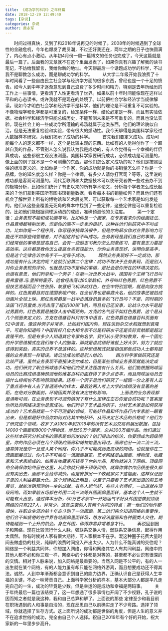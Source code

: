 ```yaml
---
title: 《成功学的科学》之年终篇
date: 2018-12-29 12:49:40
tags: [杂说]
categories: 杂说
author: 费永军
---
```

&emsp;&emsp;时间过得真快，又到了和2018年说再见的时候了。2008年的时候遇到了全球性的金融危机，今年也爆发了裁员潮，不过还好我还在，两年之期的日子也快圆满了，内心有点小激动。从年初4月份一周一篇博文的任务也完成了，今天这篇就是最后一篇了。后面我的文章就不在这个里面发表了，如果你真有兴趣了解我的读书笔记，不妨给我留言，我给你新的地址。今天聊最后一个话题成功学的科学，不过我不是聊教怎么成功，而是聊成功学的科学。
&emsp;&emsp;从大学二年级开始我浪费了十年时间看了一些自由民主社会学与经济学方面的很多东西，曾经也是一个十足的愤青。如今人到中年才逐渐意思到自己浪费了多少时间和精力，特别是去年所经历的工作上一些事情，更看清了人性更看清了世界。如果以前十年时间能像现在这样以平和的心态读书，或许我就不是现在的处境了。以前把社会学和经济学当规律解读，现如今才明白社会学和经济学不是科学，他们的理论是不可重复不可实验的。不像物理学和化学都是可重复的，给定条件一样，结论必定是一样，而且有实验依据。社会科学和经济学只能总结历史，不能预测未来是不可重复的，而且也没法实验。现在社会上的一些成功学所灌输的鸡汤就属于这类东西，他们的理论貌似自洽，但是无法重复检验和实验，带有很大的煽动性。我今天聊得是美国科学家经过大数据样本研究，为我们揭示了成功的科学。
&emsp;&emsp;首先我们要定义成功。成功可能每个人的定义都不一样，这个是比较主观的东西。比如有的人觉得创作了一个超越自我的作品，不管别人怎么说我认为我是成功的，有人会觉得有一个幸福的伴侣算成功，这些都很主观没法测量。美国科学家要研究成功，必须成功是可测量的，像上面的例子就不是一个可测量的东西。那他们怎么定义成功的呢？他们是按照世俗的标准定义的，比如你是一个作家，你的成功就是你的书销量怎么样？你是一个品牌，你的知名度怎么样？你是一个律师，有多少人请你打官司？等等，这里说的成功都是客观可测量的。现代互联网和大数据技术可以使研究者做一些过去办不到的极端分析，比如他们统计了有史以来的所有学术论文，分析每个学者怎么成长起来的？他们拿到美国所有图书馆销量数据，看看每本书的销量如何？而且他们还有机会了解世界上所有的博物馆和艺术展览官，可以获取每一个艺术家是如何发迹的。他们从这些全覆盖无死角的样本中找到了一些定律，这些定律是可以重复检验的，比如他们能根据网球运动员的成绩，准确预测他的关注度。
&emsp;&emsp;第一个定律：*业务表现不能和成功画等号。*比如你是一个画家，在专家看来你的绘画技法、作品意境都特别优秀，但是你的画不一定卖的很好，这种在他们的研究中不叫成功。比如你是一个程序员，你写程序搞算法很牛，但是你的薪水你对业界影响力可能还不如那些纯管理者，对不起这种也不叫成功。业务表现是我们自己的事情。我们经常做的事情是提高自己，会有一些励志书教你怎么刻意练习、要有意志力要提高效率。这些都是教你怎么提高业务表现能力，你的业务表现好，说明你是高手，但是这个定律告诉你高手不一定等于成功。
&emsp;&emsp;既然业务表现好不一定成功，那成功是有什么决定的呢？这就引出第二个定律：*成功不取决于业务表现，而是别人对你业务表现的评价。也就是成功不是你的事情，是社会是你所在的环境决定的。*也很有意思，他们列举和一个例子：在第一次世界大战中，德国有个王牌飞行员叫曼弗雷德.冯.里稀特霍芬，他曾经击落过80架敌机，外号叫红色男爵。红色男爵不但技艺高超而且个性张扬，故意把飞机涂成红色，在空中特别显眼，就是向敌方挑衅的。红色男爵目前在德国家喻户晓，在全世界也是鼎鼎大名，他的故事还被拍成动画片全球上映。那红色男爵是一战中击落敌机最多的飞行员吗？不是，同时期的法国飞行员雷类.方克击落了超过100架飞机，而且自己还没事，论战斗力水平是超过男爵的。红色男爵是被敌人击中而死的。方克的名气远不如红色男爵，这个是从几个侧面来定义的，方克在维基百科只有18中语言，红色男爵在维基百科页面有52中语言。像这种例子非常多，比如我们国内的，现在说到杂交水稻就想到袁隆平，可是你知道吗？中国有好几位水稻专家不论是科研水平还是实际贡献都是超过袁隆平的，但是有多少人知道其它专家的名字。我们从小受学校教育，有一个固化的升学思维模式在我们每个人的脑海，那就是谁成绩好谁就上好大学，努力了就应该得到奖励，真实的世界不是这样的。这种思维模式就是相信那些成功人士都有超强的业务表现一样错误。请记住成功都是别人给的。
&emsp;&emsp;西方科学家做研究还是比较严谨。虽然业务表现不直接决定你成功，但是*某些*领域业务表现就能决定成功。他们研究了职业网球选手和他们的受关注程度有什么关系。他们能根据网球运动员的比赛成绩准确预测他的维基百科页面获得了多少点击率，而且网球运动员去搞什么绯闻也不影响预测结果。还有一个例子是他们研究了一组因一分之差有人去了重点高中有人去了普通高中的样本，最后这两人考上大学的成绩没有显著的差距。在绝对分数面前，环境因素并没有决定性的影响。
&emsp;&emsp;上面说的业务表现都是清晰可测，在业务表现不可测的情况下有什么定律在左右你是否成功呢？答案是你所处的网络决定你是否成功。他们列举了艺术品的例子，分析艺术家是如何获得成功的？艺术品就是一个不可测量的领域，可能好作品和坏作品行内专家能一眼看出来，但是都是好作品你如何对比其中的好坏，从而决定艺术品的价格呢？他们为了研究这个领域，收罗了从1980年到2016年的所有艺术品交易和展出数据，包括14000个画廊和8000个博物馆，涉及50万个画家，总共300万幅作品。他们通过这些样本研究分析成名的画家是如何发迹的？他们得出的结论，你要想成为超级明星，你的作品必须在几个顶级的画廊和博物馆里出现过。画廊也分一流二流三流，通常情况是你一旦进入某个网络，你几乎不可能跳到更高级的网络。也就是你在二流画廊展览过，你几乎不可能在一流画廊展览。艺术网络是由画廊、博物馆、收藏家和艺术家组成的。如果有收藏家花钱买了你的作品，那你就进入了网络。顶级网络会确保你始终留在这里，从此你就只属于顶级网络，就算你偶尔作品很差很久都没有卖出去，画廊不会给你减价。而是安排另一个收藏家买下这幅画，这样保证圈子里的人利益都最大化。这个规律如此明显，以至于只要看了艺术家出道的前五场展览，就能准确预测他一生的成就。有些人运气好，有些人老师好，一出道就在顶级网络。而如果前五场都在外围二流三流等外围画廊里面转，基本这个人一生就不可能有大出息。通过样本分析，50万艺术家中一开始运气不好从外围逆袭到顶级网络的只有227人，非常少。这些逆袭的人有两个共同的特点：第一他们的动作都很快，在职业生涯的前十年奋斗到了一流画廊。第二他们完全知道网络的重要性，他们会不知疲倦的在世界各地画廊里面转场，想方设法露面和各种圈类人交往，期待能碰到一个上升的机会。身在外围，你得*非常非常着急*才行。
&emsp;&emsp;再说回到圈子和网络。现在比较流行什么人脉，强联系交换人情，弱联系交换信息，起得作用太偶然。你有时候对人家有很大期待，可人家根本不在乎。混这种圈子花费大量时间去做虚伪的社交，纯粹的浪费时间投入产出太少。人为什么不能真诚的交往呢？网络是一个利益共同体，你想加入网络，你得和网络其它人有共同利益，网络中的其他人都不必和你三观一样，网络中的个体都是对等的，甚至都不必认识有很深的的交情。相对于人脉来说，加入网络是最重要的。当然入网是不公平的，有的人一出生就在某个网络，有的人能力虽有却只能在网络外游离，而且想要成功还不得其法。诚然，人到中年渐渐都会意识到自己的能力边界，正确认识自己是获得人生幸福的关键，不必一味苛责自己。上面科学家分析的样本，基本大部分人都是平凡走完自己的一生，成功的毕竟是少数。但是幸运的是成功和幸福是两码事。
&emsp;&emsp;关于年终最后一篇也该结束了，这一年想通了很多事情也开阔了不少视野，孔子说的困而知之者就是我这种，我和自己总算和解了。上面说的那些 定律至少和我目前在职场遇到的人和事是自洽的，现在反思自己以前确实走了不少弯路。选择了领域，你就选择了生存方式。这上面所说的成功都是世俗的角度，但是人生的意义并不在追求世俗的成功，完全由自己个人选择。祝自己2019年有个好的开始，祝大家新的一年里步步高升。
